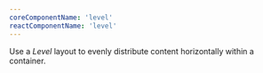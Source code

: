 ```yaml
---
coreComponentName: 'level'
reactComponentName: 'level'
---
```

Use a *Level* layout to evenly distribute content horizontally within a container. 
